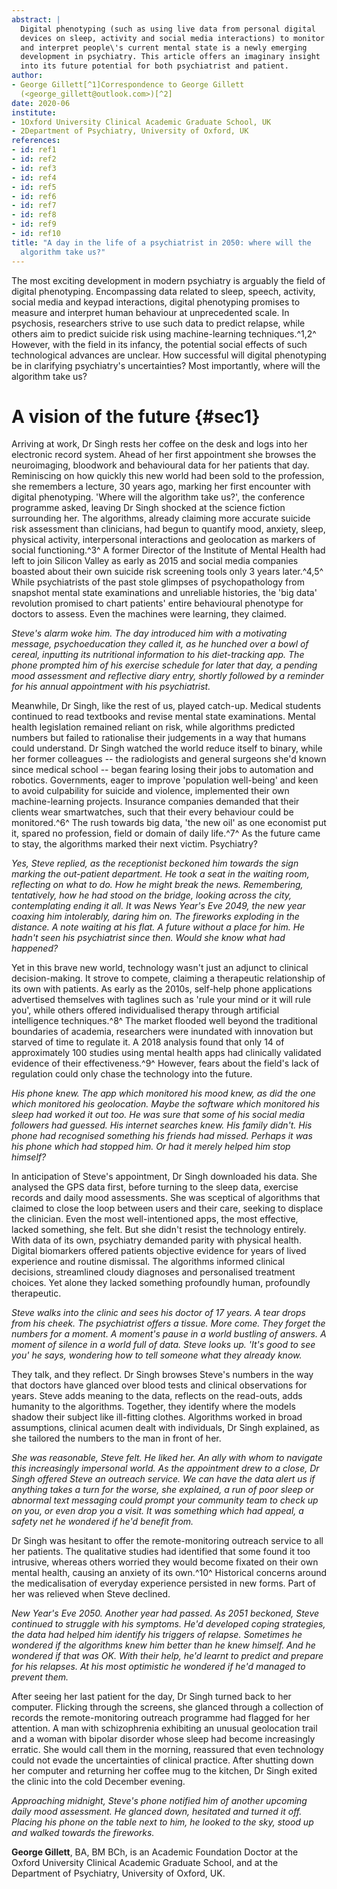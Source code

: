 ```yaml
---
abstract: |
  Digital phenotyping (such as using live data from personal digital
  devices on sleep, activity and social media interactions) to monitor
  and interpret people\'s current mental state is a newly emerging
  development in psychiatry. This article offers an imaginary insight
  into its future potential for both psychiatrist and patient.
author:
- George Gillett[^1]Correspondence to George Gillett
  (<george_gillett@outlook.com>)[^2]
date: 2020-06
institute:
- 1Oxford University Clinical Academic Graduate School, UK
- 2Department of Psychiatry, University of Oxford, UK
references:
- id: ref1
- id: ref2
- id: ref3
- id: ref4
- id: ref5
- id: ref6
- id: ref7
- id: ref8
- id: ref9
- id: ref10
title: "A day in the life of a psychiatrist in 2050: where will the
  algorithm take us?"
---
```


The most exciting development in modern psychiatry is arguably the field
of digital phenotyping. Encompassing data related to sleep, speech,
activity, social media and keypad interactions, digital phenotyping
promises to measure and interpret human behaviour at unprecedented
scale. In psychosis, researchers strive to use such data to predict
relapse, while others aim to predict suicide risk using machine-learning
techniques.^1,2^ However, with the field in its infancy, the potential
social effects of such technological advances are unclear. How
successful will digital phenotyping be in clarifying psychiatry\'s
uncertainties? Most importantly, where will the algorithm take us?

# A vision of the future {#sec1}

Arriving at work, Dr Singh rests her coffee on the desk and logs into
her electronic record system. Ahead of her first appointment she browses
the neuroimaging, bloodwork and behavioural data for her patients that
day. Reminiscing on how quickly this new world had been sold to the
profession, she remembers a lecture, 30 years ago, marking her first
encounter with digital phenotyping. 'Where will the algorithm take us?',
the conference programme asked, leaving Dr Singh shocked at the science
fiction surrounding her. The algorithms, already claiming more accurate
suicide risk assessment than clinicians, had begun to quantify mood,
anxiety, sleep, physical activity, interpersonal interactions and
geolocation as markers of social functioning.^3^ A former Director of
the Institute of Mental Health had left to join Silicon Valley as early
as 2015 and social media companies boasted about their own suicide risk
screening tools only 3 years later.^4,5^ While psychiatrists of the past
stole glimpses of psychopathology from snapshot mental state
examinations and unreliable histories, the 'big data' revolution
promised to chart patients' entire behavioural phenotype for doctors to
assess. Even the machines were learning, they claimed.

*Steve\'s alarm woke him. The day introduced him with a motivating
message, psychoeducation they called it, as he hunched over a bowl of
cereal, inputting its nutritional information to his diet-tracking app.
The phone prompted him of his exercise schedule for later that day, a
pending mood assessment and reflective diary entry, shortly followed by
a reminder for his annual appointment with his psychiatrist.*

Meanwhile, Dr Singh, like the rest of us, played catch-up. Medical
students continued to read textbooks and revise mental state
examinations. Mental health legislation remained reliant on risk, while
algorithms predicted numbers but failed to rationalise their judgements
in a way that humans could understand. Dr Singh watched the world reduce
itself to binary, while her former colleagues -- the radiologists and
general surgeons she\'d known since medical school -- began fearing
losing their jobs to automation and robotics. Governments, eager to
improve 'population well-being' and keen to avoid culpability for
suicide and violence, implemented their own machine-learning projects.
Insurance companies demanded that their clients wear smartwatches, such
that their every behaviour could be monitored.^6^ The rush towards big
data, 'the new oil' as one economist put it, spared no profession, field
or domain of daily life.^7^ As the future came to stay, the algorithms
marked their next victim. Psychiatry?

*Yes, Steve replied, as the receptionist beckoned him towards the sign
marking the out-patient department. He took a seat in the waiting room,
reflecting on what to do. How he might break the news. Remembering,
tentatively, how he had stood on the bridge, looking across the city,
contemplating ending it all. It was News Year\'s Eve 2049, the new year
coaxing him intolerably, daring him on. The fireworks exploding in the
distance. A note waiting at his flat. A future without a place for him.
He hadn\'t seen his psychiatrist since then. Would she know what had
happened?*

Yet in this brave new world, technology wasn\'t just an adjunct to
clinical decision-making. It strove to compete, claiming a therapeutic
relationship of its own with patients. As early as the 2010s, self-help
phone applications advertised themselves with taglines such as 'rule
your mind or it will rule you', while others offered individualised
therapy through artificial intelligence techniques.^8^ The market
flooded well beyond the traditional boundaries of academia, researchers
were inundated with innovation but starved of time to regulate it. A
2018 analysis found that only 14 of approximately 100 studies using
mental health apps had clinically validated evidence of their
effectiveness.^9^ However, fears about the field\'s lack of regulation
could only chase the technology into the future.

*His phone knew. The app which monitored his mood knew, as did the one
which monitored his geolocation. Maybe the software which monitored his
sleep had worked it out too. He was sure that some of his social media
followers had guessed. His internet searches knew. His family didn\'t.
His phone had recognised something his friends had missed. Perhaps it
was his phone which had stopped him. Or had it merely helped him stop
himself?*

In anticipation of Steve\'s appointment, Dr Singh downloaded his data.
She analysed the GPS data first, before turning to the sleep data,
exercise records and daily mood assessments. She was sceptical of
algorithms that claimed to close the loop between users and their care,
seeking to displace the clinician. Even the most well-intentioned apps,
the most effective, lacked something, she felt. But she didn\'t resist
the technology entirely. With data of its own, psychiatry demanded
parity with physical health. Digital biomarkers offered patients
objective evidence for years of lived experience and routine dismissal.
The algorithms informed clinical decisions, streamlined cloudy diagnoses
and personalised treatment choices. Yet alone they lacked something
profoundly human, profoundly therapeutic.

*Steve walks into the clinic and sees his doctor of 17 years. A tear
drops from his cheek. The psychiatrist offers a tissue. More come. They
forget the numbers for a moment. A moment\'s pause in a world bustling
of answers. A moment of silence in a world full of data. Steve looks up.
'It\'s good to see you' he says, wondering how to tell someone what they
already know.*

They talk, and they reflect. Dr Singh browses Steve\'s numbers in the
way that doctors have glanced over blood tests and clinical observations
for years. Steve adds meaning to the data, reflects on the read-outs,
adds humanity to the algorithms. Together, they identify where the
models shadow their subject like ill-fitting clothes. Algorithms worked
in broad assumptions, clinical acumen dealt with individuals, Dr Singh
explained, as she tailored the numbers to the man in front of her.

*She was reasonable, Steve felt. He liked her. An ally with whom to
navigate this increasingly impersonal world. As the appointment drew to
a close, Dr Singh offered Steve an outreach service. We can have the
data alert us if anything takes a turn for the worse, she explained, a
run of poor sleep or abnormal text messaging could prompt your community
team to check up on you, or even drop you a visit. It was something
which had appeal, a safety net he wondered if he\'d benefit from.*

Dr Singh was hesitant to offer the remote-monitoring outreach service to
all her patients. The qualitative studies had identified that some found
it too intrusive, whereas others worried they would become fixated on
their own mental health, causing an anxiety of its own.^10^ Historical
concerns around the medicalisation of everyday experience persisted in
new forms. Part of her was relieved when Steve declined.

*New Year\'s Eve 2050. Another year had passed. As 2051 beckoned, Steve
continued to struggle with his symptoms. He\'d developed coping
strategies, the data had helped him identify his triggers of relapse.
Sometimes he wondered if the algorithms knew him better than he knew
himself. And he wondered if that was OK. With their help, he\'d learnt
to predict and prepare for his relapses. At his most optimistic he
wondered if he\'d managed to prevent them.*

After seeing her last patient for the day, Dr Singh turned back to her
computer. Flicking through the screens, she glanced through a collection
of records the remote-monitoring outreach programme had flagged for her
attention. A man with schizophrenia exhibiting an unusual geolocation
trail and a woman with bipolar disorder whose sleep had become
increasingly erratic. She would call them in the morning, reassured that
even technology could not evade the uncertainties of clinical practice.
After shutting down her computer and returning her coffee mug to the
kitchen, Dr Singh exited the clinic into the cold December evening.

*Approaching midnight, Steve\'s phone notified him of another upcoming
daily mood assessment. He glanced down, hesitated and turned it off.
Placing his phone on the table next to him, he looked to the sky, stood
up and walked towards the fireworks.*

**George Gillett**, BA, BM BCh, is an Academic Foundation Doctor at the
Oxford University Clinical Academic Graduate School, and at the
Department of Psychiatry, University of Oxford, UK.

[^1]: **Declaration of interest** None.

[^2]: This article was the winner of the 2019 Praxis Editorial Award.
